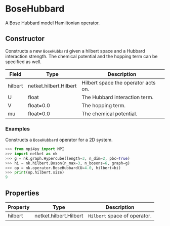 # BoseHubbard
A Bose Hubbard model Hamiltonian operator.
## Constructor
Constructs a new ``BoseHubbard`` given a hilbert space and a Hubbard
interaction strength. The chemical potential and the hopping term can
be specified as well.

| Field |         Type         |            Description            |
|-------|----------------------|-----------------------------------|
|hilbert|netket.hilbert.Hilbert|Hilbert space the operator acts on.|
|U      |float                 |The Hubbard interaction term.      |
|V      |float=0.0             |The hopping term.                  |
|mu     |float=0.0             |The chemical potential.            |
### Examples
Constructs a ``BoseHubbard`` operator for a 2D system.

```python
>>> from mpi4py import MPI
>>> import netket as nk
>>> g = nk.graph.Hypercube(length=3, n_dim=2, pbc=True)
>>> hi = nk.hilbert.Boson(n_max=3, n_bosons=6, graph=g)
>>> op = nk.operator.BoseHubbard(U=4.0, hilbert=hi)
>>> print(op.hilbert.size)
9

```


## Properties
|Property|         Type         |          Description          |
|--------|----------------------|-------------------------------|
|hilbert |netket.hilbert.Hilbert| ``Hilbert`` space of operator.|

